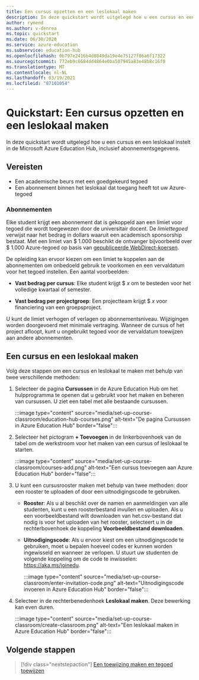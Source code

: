 ```yaml
---
title: Een cursus opzetten en een leslokaal maken
description: In deze quickstart wordt uitgelegd hoe u een cursus en een leslokaal kunt instellen in Azure Education Hub.
author: rymend
ms.author: v-denrea
ms.topic: quickstart
ms.date: 06/30/2020
ms.service: azure-education
ms.subservice: education-hub
ms.openlocfilehash: 0b797e2416b4d8849da19e4e75127f86a6f17322
ms.sourcegitcommit: 772eb9c6684dd4864e0ba507945a83e48b8c16f0
ms.translationtype: MT
ms.contentlocale: nl-NL
ms.lasthandoff: 03/19/2021
ms.locfileid: "87101054"
---
```

# <a name="quickstart-set-up-a-course-and-create-a-classroom"></a>Quickstart: Een cursus opzetten en een leslokaal maken

In deze quickstart wordt uitgelegd hoe u een cursus en een leslokaal instelt in de Microsoft Azure Education Hub, inclusief abonnementsgegevens.

## <a name="prerequisites"></a>Vereisten

- Een academische beurs met een goedgekeurd tegoed
- Een abonnement binnen het leslokaal dat toegang heeft tot uw Azure-tegoed

### <a name="subscriptions"></a>Abonnementen

Elke student krijgt een abonnement dat is gekoppeld aan een limiet voor tegoed die wordt toegewezen door de universitair docent. De *limiettegoed* verwijst naar het bedrag in dollars waaruit een academisch sponsorship bestaat. Met een limiet van $ 1.000 beschikt de ontvanger bijvoorbeeld over $ 1.000 Azure-tegoed op basis van [gepubliceerde WebDirect-koersen](https://azure.microsoft.com/pricing/calculator/).

De opleiding kan ervoor kiezen om een limiet te koppelen aan de abonnementen om onbedoeld gebruik te voorkomen en een vervaldatum voor het tegoed instellen. Een aantal voorbeelden:

- **Vast bedrag per cursus**: Elke student krijgt $ *x* om te besteden voor het volledige kwartaal of semester.

- **Vast bedrag per projectgroep**: Een projectteam krijgt $ *x* voor financiering van een groepsproject.

U kunt de limiet verhogen of verlagen op abonnementsniveau. Wijzigingen worden doorgevoerd met minimale vertraging. Wanneer de cursus of het project afloopt, kunt u ongebruikt tegoed voor de vervaldatum toewijzen aan andere abonnementen.

## <a name="create-a-course-and-classroom"></a>Een cursus en een leslokaal maken

Volg deze stappen om een cursus en leslokaal te maken met behulp van twee verschillende methoden:

1. Selecteer de pagina **Cursussen** in de Azure Education Hub om het hulpprogramma te openen dat u gebruikt voor het maken en beheren van cursussen. U ziet een tabel met alle bestaande cursussen.

    :::image type="content" source="media/set-up-course-classroom/education-hub-courses.png" alt-text="De pagina Cursussen in Azure Education Hub" border="false":::

1. Selecteer het pictogram **+ Toevoegen** in de linkerbovenhoek van de tabel om de werkstroom voor het maken van een cursus of leslokaal te starten.

    :::image type="content" source="media/set-up-course-classroom/courses-add.png" alt-text="Een cursus toevoegen aan Azure Education Hub" border="false":::

1. U kunt een cursusrooster maken met behulp van twee methoden: door een rooster te uploaden of door een uitnodigingscode te gebruiken.
    - **Rooster**: Als u al beschikt over de namen en aanmeldingen van alle studenten, kunt u een roosterbestand invullen en uploaden. Als u een voorbeeldbestand wilt downloaden van het.csv-bestand dat nodig is voor het uploaden van het rooster, selecteert u in de rechterbovenhoek de koppeling **Voorbeeldbestand downloaden**.
    - **Uitnodigingscode**: Als u ervoor kiest om een uitnodigingscode te gebruiken, moet u bepalen hoeveel codes er kunnen worden ingewisseld en wanneer ze verlopen. U stuurt uw studenten de volgende koppeling om de code te inwisselen: https://aka.ms/joinedu.

      :::image type="content" source="media/set-up-course-classroom/enter-invitation-code.png" alt-text="Uitnodigingscode invoeren in Azure Education Hub" border="false":::

1. Selecteer in de rechterbenedenhoek **Leslokaal maken**. Deze bewerking kan even duren.

   :::image type="content" source="media/set-up-course-classroom/create-classroom.png" alt-text="Een leslokaal maken in Azure Education Hub" border="false":::

## <a name="next-steps"></a>Volgende stappen

> [!div class="nextstepaction"]
> [Een toewijzing maken en tegoed toewijzen](create-assignment-allocate-credit.md)
